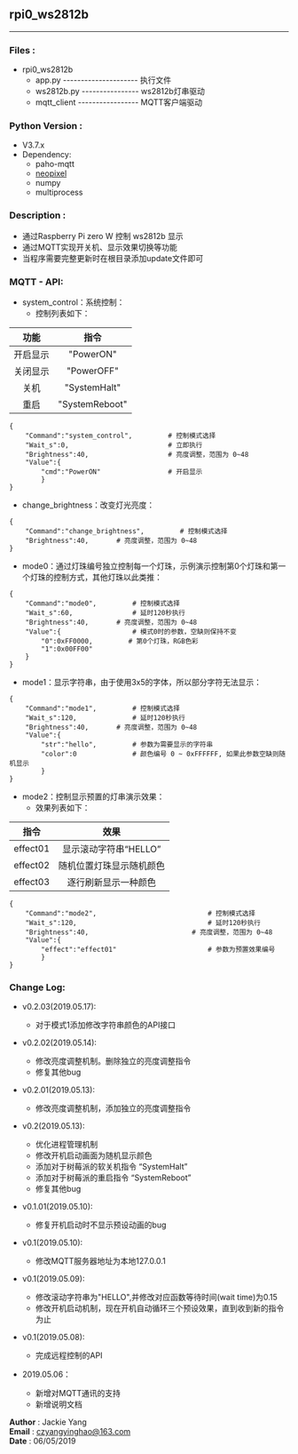 ## rpi0_ws2812b
----------------------------------------------------

### Files :
- rpi0_ws2812b
	- app.py --------------------- 执行文件
	- ws2812b.py ---------------- ws2812b灯串驱动
    - mqtt_client ----------------- MQTT客户端驱动


### Python Version : 
- V3.7.x
- Dependency:
    - paho-mqtt
    - [neopixel](https://learn.adafruit.com/adafruit-neopixel-uberguide/python-circuitpython)
    - numpy
    - multiprocess


### Description :
- 通过Raspberry Pi zero W 控制 ws2812b 显示
- 通过MQTT实现开关机、显示效果切换等功能
- 当程序需要完整更新时在根目录添加update文件即可


### MQTT - API:

- system_control：系统控制：
    - 控制列表如下：
    
|  功能  |  指令  |  
| :----: | :----: |  
|  开启显示  |  "PowerON" |
|  关闭显示  |  "PowerOFF" |
|    关机    |  "SystemHalt"  |
|    重启    |  "SystemReboot"  |

```
{
    "Command":"system_control",         # 控制模式选择
    "Wait_s":0,                         # 立即执行
    "Brightness":40,                    # 亮度调整，范围为 0~48
    "Value":{
        "cmd":"PowerON"                 # 开启显示
        }
}
```
- change_brightness：改变灯光亮度：
```
{
    "Command":"change_brightness",         # 控制模式选择
    "Brightness":40,       # 亮度调整，范围为 0~48
}
```
- mode0：通过灯珠编号独立控制每一个灯珠，示例演示控制第0个灯珠和第一个灯珠的控制方式，其他灯珠以此类推：
```
{
    "Command":"mode0",         # 控制模式选择
    "Wait_s":60,               # 延时120秒执行
    "Brightness":40,       # 亮度调整，范围为 0~48
    "Value":{                  # 模式0时的参数，空缺则保持不变
        "0":0xFF0000,         # 第0个灯珠，RGB色彩
        "1":0x00FF00"
    }
}
```
- mode1：显示字符串，由于使用3x5的字体，所以部分字符无法显示：
```
{
    "Command":"mode1",         # 控制模式选择
    "Wait_s":120,              # 延时120秒执行
    "Brightness":40,       # 亮度调整，范围为 0~48
    "Value":{
        "str":"hello",         # 参数为需要显示的字符串
        "color":0              # 颜色编号 0 ~ 0xFFFFFF, 如果此参数空缺则随机显示
        }
}
```
- mode2：控制显示预置的灯串演示效果：
    - 效果列表如下：  

|   指令   |  效果  |
| :------: | :----: |
|  effect01  |  显示滚动字符串“HELLO” |  
|  effect02  |  随机位置灯珠显示随机颜色 |
|  effect03  |  逐行刷新显示一种颜色 |

```
{
    "Command":"mode2",                            # 控制模式选择
    "Wait_s":120,                                 # 延时120秒执行
    "Brightness":40,                          # 亮度调整，范围为 0~48
    "Value":{
        "effect":"effect01"                       # 参数为预置效果编号
        }
}
```

### Change Log:

- v0.2.03(2019.05.17):
    - 对于模式1添加修改字符串颜色的API接口

- v0.2.02(2019.05.14):
    - 修改亮度调整机制。删除独立的亮度调整指令
    - 修复其他bug

- v0.2.01(2019.05.13):
    - 修改亮度调整机制，添加独立的亮度调整指令

- v0.2(2019.05.13):
    - 优化进程管理机制
    - 修改开机启动画面为随机显示颜色
    - 添加对于树莓派的软关机指令 “SystemHalt”
    - 添加对于树莓派的重启指令 “SystemReboot”
    - 修复其他bug

- v0.1.01(2019.05.10):
    - 修复开机启动时不显示预设动画的bug

- v0.1(2019.05.10):
    - 修改MQTT服务器地址为本地127.0.0.1

- v0.1(2019.05.09):
    - 修改滚动字符串为"HELLO",并修改对应函数等待时间(wait time)为0.15
    - 修改开机启动机制，现在开机自动循环三个预设效果，直到收到新的指令为止

- v0.1(2019.05.08):
    - 完成远程控制的API

- 2019.05.06：
    - 新增对MQTT通讯的支持
    - 新增说明文档


**Author**         : Jackie Yang  
**Email**          : czyangyinghao@163.com  
**Date**           : 06/05/2019
